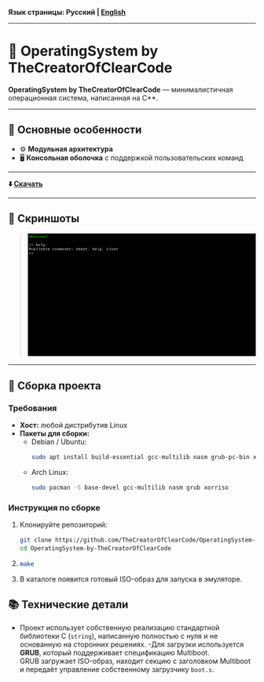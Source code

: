 **Язык страницы: Русский | [English](README.en.md)**

---

# 🌌 OperatingSystem by TheCreatorOfClearCode

**OperatingSystem by TheCreatorOfClearCode** — минималистичная операционная система, написанная на C**.  

---

## 📌 Основные особенности

- ⚙️ **Модульная архитектура**
- 🖥️ **Консольная оболочка** с поддержкой пользовательских команд

---

**⬇️ [Скачать](https://github.com/TheCreatorOfClearCode/OperatingSystem-by-TheCreatorOfClearCode/releases/tag/1.0)**

---

## 📸 Скриншоты

> ![Main Screen](Screenshots/Main.png)

---

## 🔧 Сборка проекта

### Требования

- **Хост:** любой дистрибутив Linux
- **Пакеты для сборки:**
  - Debian / Ubuntu:
    ```bash
    sudo apt install build-essential gcc-multilib nasm grub-pc-bin xorriso
    ```
  - Arch Linux:
    ```bash
    sudo pacman -S base-devel gcc-multilib nasm grub xorriso
    ```

### Инструкция по сборке

1. Клонируйте репозиторий:
   ```bash
   git clone https://github.com/TheCreatorOfClearCode/OperatingSystem-by-TheCreatorOfClearCode.git
   cd OperatingSystem-by-TheCreatorOfClearCode
2. 
    ```bash
   make
    ```
3. В каталоге появится готовый ISO-образ для запуска в эмуляторе.

## 📚 Технические детали
- Проект использует собственную реализацию стандартной библиотеки C (`string`), 
  написанную полностью с нуля и не основанную на сторонних решениях.
-Для загрузки используется **GRUB**, который поддерживает спецификацию Multiboot.  
 GRUB загружает ISO-образ, находит секцию с заголовком Multiboot и передаёт управление собственному загрузчику `boot.s`.